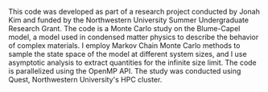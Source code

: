 This code was developed as part of a research project conducted by Jonah Kim and funded by the Northwestern University Summer Undergraduate Research Grant.
The code is a Monte Carlo study on the Blume-Capel model, a model used in condensed matter physics to describe the behavior of complex materials.
I employ Markov Chain Monte Carlo methods to sample the state space of the model at different system sizes, and I use asymptotic analysis to extract quantities for the infinite size limit.
The code is parallelized using the OpenMP API.
The study was conducted using Quest, Northwestern University's HPC cluster.
